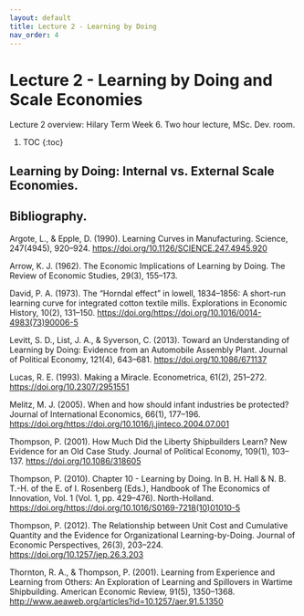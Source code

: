 ```yaml
---
layout: default
title: Lecture 2 - Learning by Doing
nav_order: 4
---
```


# Lecture 2 - Learning by Doing and Scale Economies

Lecture 2 overview: Hilary Term Week 6. Two hour lecture, MSc. Dev. room.

1. TOC
{:toc}


## Learning by Doing: Internal vs. External Scale Economies.



## Bibliography.

Argote, L., & Epple, D. (1990). Learning Curves in Manufacturing. Science, 247(4945), 920–924. https://doi.org/10.1126/SCIENCE.247.4945.920

Arrow, K. J. (1962). The Economic Implications of Learning by Doing. The Review of Economic Studies, 29(3), 155–173.

David, P. A. (1973). The “Horndal effect” in lowell, 1834–1856: A short-run learning curve for integrated cotton textile mills. Explorations in Economic History, 10(2), 131–150. https://doi.org/https://doi.org/10.1016/0014-4983(73)90006-5

Levitt, S. D., List, J. A., & Syverson, C. (2013). Toward an Understanding of Learning by Doing: Evidence from an Automobile Assembly Plant. Journal of Political Economy, 121(4), 643–681. https://doi.org/10.1086/671137

Lucas, R. E. (1993). Making a Miracle. Econometrica, 61(2), 251–272. https://doi.org/10.2307/2951551

Melitz, M. J. (2005). When and how should infant industries be 
protected? Journal of International Economics, 66(1), 177–196. https://doi.org/https://doi.org/10.1016/j.jinteco.2004.07.001

Thompson, P. (2001). How Much Did the Liberty Shipbuilders Learn? New Evidence for an Old Case Study. Journal of Political Economy, 109(1), 103–137. https://doi.org/10.1086/318605

Thompson, P. (2010). Chapter 10 - Learning by Doing. In B. H. Hall & N. B. T.-H. of the E. of I. Rosenberg (Eds.), Handbook of The Economics of Innovation, Vol. 1 (Vol. 1, pp. 429–476). North-Holland. https://doi.org/https://doi.org/10.1016/S0169-7218(10)01010-5

Thompson, P. (2012). The Relationship between Unit Cost and Cumulative Quantity and the Evidence for Organizational Learning-by-Doing. Journal of Economic Perspectives, 26(3), 203–224. https://doi.org/10.1257/jep.26.3.203

Thornton, R. A., & Thompson, P. (2001). Learning from Experience and Learning from Others: An Exploration of Learning and Spillovers in Wartime Shipbuilding. American Economic Review, 91(5), 1350–1368. http://www.aeaweb.org/articles?id=10.1257/aer.91.5.1350


